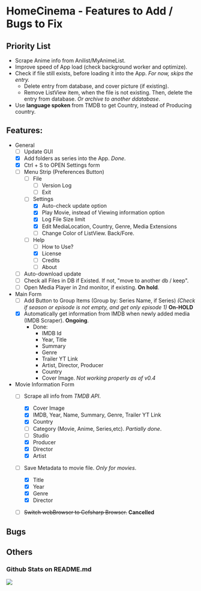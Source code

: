 # HomeCinema - Features to Add / Bugs to Fix

## Priority List
- Scrape Anime info from Anilist/MyAnimeList.
- Improve speed of App load (check background worker and optimize).
- Check if file still exists, before loading it into the App. *For now, skips the entry.*
  - Delete entry from database, and cover picture (if existing).
  - Remove ListView item, when the file is not existing. Then, delete the entry from database. *Or archive to another ddatabase*.
- Use **language spoken** from TMDB to get Country, instead of Producing country.

## Features:
- General
  - [ ] Update GUI
  - [x] Add folders as series into the App. *Done*.
  - [x] Ctrl + S to OPEN Settings form
  - [ ] Menu Strip (Preferences Button)
    - [ ] File
	  - [ ] Version Log
	  - [ ] Exit
	- [ ] Settings
	  - [x] Auto-check update option
	  - [x] Play Movie, instead of Viewing information option
	  - [x] Log File Size limit
	  - [x] Edit MediaLocation, Country, Genre, Media Extensions
	  - [ ] Change Color of ListView. Back/Fore.
	- [ ] Help
	  - [ ] How to Use?
	  - [x] License
	  - [ ] Credits
	  - [ ] About
  - [ ] Auto-download update
  - [ ] Check all Files in DB if Existed. If not, "move to another db / keep".
  - [ ] Open Media Player in 2nd monitor, if existing. **On hold**.

- Main Form
  - [ ] Add Button to Group Items (Group by: Series Name, if Series) *(Check if season or episode is not empty, and get only episode 1)* **On-HOLD**
  - [x] Automatically get information from IMDB when newly added media (IMDB Scraper). **Ongoing**.
    - Done:
	  - IMDB Id
	  - Year, Title
	  - Summary
	  - Genre
	  - Trailer YT Link
	  - Artist, Director, Producer
	  - Country
	  - Cover Image. *Not working properly as of v0.4*
	  
- Movie Information Form
  - [ ] Scrape all info from *TMDB API*.
    - [x] Cover Image
    - [x] IMDB, Year, Name, Summary, Genre, Trailer YT Link
	- [x] Country
	- [ ] Category (Movie, Anime, Series,etc). *Partially done*.
	- [ ] Studio
	- [x] Producer
	- [x] Director
	- [x] Artist
  - [ ] Save Metadata to movie file. *Only for movies*.
    - [x] Title
	- [x] Year
	- [x] Genre
	- [x] Director
  - [ ] ~~Switch webBrowser to Cefsharp Browser.~~ **Cancelled**
  

## Bugs

## Others

### Github Stats on README.md

<img src="https://github-readme-stats.vercel.app/api?username=JerloPH&&show_icons=true">
